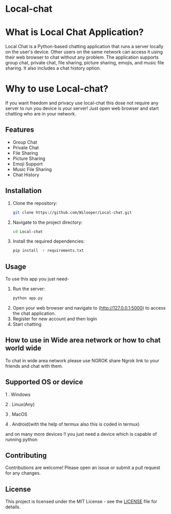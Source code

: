 # Local-chat
#  What is Local Chat Application?
Local Chat is a Python-based chatting application that runs a server locally on the user's device. Other users on the same network can access it using their web browser to chat without any problem. The application supports group chat, private chat, file sharing, picture sharing, emojis, and music file sharing. It also includes a chat history option.
# Why to use Local-chat?
If you want freedom and privacy use local-chat  this dose not require any server to run you device is your server! Just open web browser and start chatting who are in your network.
## Features
- Group Chat
- Private Chat
- File Sharing
- Picture Sharing
- Emoji Support
- Music File Sharing
- Chat History

## Installation

1. Clone the repository:
   ```sh
   git clone https://github.com/Wilooper/Local-chat.git
   ```
2. Navigate to the project directory:
   ```sh
   cd Local-chat
   ```
3. Install the required dependencies:
   ```sh
   pip install -r requirements.txt
   ```

## Usage
To use this app you just need-

1. Run the server:
   ```sh
   python app.py
   ```
2. Open your web browser and navigate to (http://127.0.0.1:5000) to access the chat application.
3. Register for new account and then login
4. Start chatting
## How to use in Wide area network or how to chat world wide
To chat in wide area network please use NGROK share Ngrok link to your friends and chat with them.
## Supported OS or device
1 . Windows

2 . Linux(Any)

3 . MacOS

4 . Android(with the help of termux also this is coded in termux)

and on many more devices !!
you just need a device which is capable of running python
## Contributing

Contributions are welcome! Please open an issue or submit a pull request for any changes.

## License

This project is licensed under the MIT License - see the [LICENSE](LICENSE) file for details.
